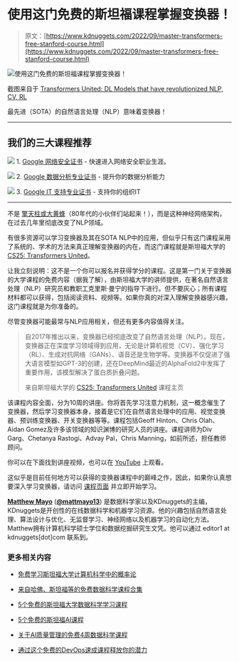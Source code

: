 # 使用这门免费的斯坦福课程掌握变换器！

> 原文：[https://www.kdnuggets.com/2022/09/master-transformers-free-stanford-course.html](https://www.kdnuggets.com/2022/09/master-transformers-free-stanford-course.html)

![使用这门免费的斯坦福课程掌握变换器！](../Images/27bd2110b1309389221ec7316d56647d.png)

截图来自于 [Transformers United: DL Models that have revolutionized NLP, CV, RL](https://www.youtube.com/watch?v=P127jhj-8-Y&list=PLoROMvodv4rNiJRchCzutFw5ItR_Z27CM)

最先进（SOTA）的自然语言处理（NLP）意味着变换器！

* * *

## 我们的三大课程推荐

![](../Images/0244c01ba9267c002ef39d4907e0b8fb.png) 1\. [Google 网络安全证书](https://www.kdnuggets.com/google-cybersecurity) - 快速进入网络安全职业生涯。

![](../Images/e225c49c3c91745821c8c0368bf04711.png) 2\. [Google 数据分析专业证书](https://www.kdnuggets.com/google-data-analytics) - 提升你的数据分析能力

![](../Images/0244c01ba9267c002ef39d4907e0b8fb.png) 3\. [Google IT 支持专业证书](https://www.kdnuggets.com/google-itsupport) - 支持你的组织IT

* * *

不是 [擎天柱或大黄蜂](https://i.imgur.com/G0wiCyI.jpeg)（80年代的小伙伴们站起来！），而是这种神经网络架构，在过去几年里彻底改变了NLP领域。

有很多资源可以学习变换器及其在SOTA NLP中的应用，但似乎只有这门课程采用了系统的、学术的方法来真正理解变换器的内在，而这门课程就是斯坦福大学的 [CS25: Transformers United](https://web.stanford.edu/class/cs25/)。

让我立刻说明：这不是一个你可以报名并获得学分的课程。这是第一门关于变换器的大学课程的免费内容（据我了解），由斯坦福大学的讲师提供，在著名自然语言处理（NLP）研究员和教职工克里斯·曼宁的指导下进行。但不要灰心；所有课程材料都可以获得，包括阅读资料、视频等。如果你真的对深入理解变换器感兴趣，这门课程就是为你准备的。

尽管变换器可能最常与NLP应用相关，但还有更多内容值得关注。

> 自2017年推出以来，变换器已经彻底改变了自然语言处理（NLP）。现在，变换器正在深度学习领域得到应用，无论是计算机视觉（CV）、强化学习（RL）、生成对抗网络（GANs）、语音还是生物学等。变换器不仅促进了强大语言模型如GPT-3的创建，还在DeepMind最近的AlphaFold2中发挥了重要作用，该模型解决了蛋白质折叠问题。
> 
> 来自斯坦福大学的 [CS25: Transformers United](https://web.stanford.edu/class/cs25/) 课程主页

该课程内容全面，分为10周的讲座。你将首先学习注意力机制，这一概念催生了变换器，然后学习变换器本身，接着是它们在自然语言处理中的应用、视觉变换器、预训练变换器、开关变换器等等。课程包括Geoff Hinton、Chris Olah、Aidan Gomez及许多该领域的知识渊博的研究人员的讲座。课程讲师为Div Garg、Chetanya Rastogi、Advay Pal，Chris Manning，如前所述，担任教师顾问。

你可以在下面找到讲座视频，也可以在 [YouTube](https://www.youtube.com/playlist?list=PLoROMvodv4rNiJRchCzutFw5ItR_Z27CM) 上观看。

这似乎是目前任何地方可以获得的变换器课程中的巅峰之作，因此，如果你认真想要深入学习变换器，请访问 [课程页面](https://web.stanford.edu/class/cs25/) 并立即开始学习。

**[Matthew Mayo](https://www.linkedin.com/in/mattmayo13/)** ([**@mattmayo13**](https://twitter.com/mattmayo13)) 是数据科学家以及KDnuggets的主编，KDnuggets是开创性的在线数据科学和机器学习资源。他的兴趣包括自然语言处理、算法设计与优化、无监督学习、神经网络以及机器学习的自动化方法。Matthew拥有计算机科学硕士学位和数据挖掘研究生文凭。他可以通过 editor1 at kdnuggets[dot]com 联系到。

### 更多相关内容

+   [免费学习斯坦福大学计算机科学中的概率论](https://www.kdnuggets.com/learn-probability-in-computer-science-with-stanford-university-for-free)

+   [来自哈佛、斯坦福等的免费数据科学课程合集](https://www.kdnuggets.com/a-collection-of-free-data-science-courses-from-harvard-stanford-mit-cornell-and-berkeley)

+   [5个免费的斯坦福大学数据科学学习课程](https://www.kdnuggets.com/5-free-stanford-university-courses-to-learn-data-science)

+   [5个免费的斯坦福AI课程](https://www.kdnuggets.com/5-free-stanford-ai-courses)

+   [关于AI质量管理的免费4周数据科学课程](https://www.kdnuggets.com/2022/02/truera-free-4-week-data-science-course-ai-quality-management.html)

+   [通过这个免费的DevOps速成课程释放你的潜力](https://www.kdnuggets.com/2023/03/corise-unlock-potential-with-this-free-devops-crash-course.html)

